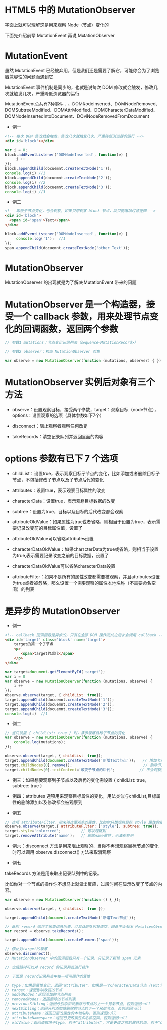 # HTML5 中的 MutationObserver

字面上就可以理解这是用来观察 Node（节点）变化的

下面先介绍前辈 MutationEvent 再说 MutationObserver



# MutationEvent

虽然 MutationEvent 已经被弃用，但是我们还是需要了解它，可能你会为了浏览器兼容性的问题而遇到它

MutationEvent 事件机制是同步的，也就是说每次 DOM 修改就会触发，修改几次就触发几次，严重降低浏览器的运行

MutationEvent总共有7种事件：、DOMNodeInserted、DOMNodeRemoved、DOMSubtreeModified、DOMAttrModified、DOMCharacterDataModified、DOMNodeInsertedIntoDocument、DOMNodeRemovedFromDocument

- 例一

```html
<!-- 每次 DOM 修改就会触发，修改几次就触发几次，严重降低浏览器的运行 -->
<div id='block'></div>
```
```js
var i = 0;
block.addEventListener('DOMNodeInserted', function(e) {
     i ++                                  
});
block.appendChild(docuemnt.createTextNode('1'));
console.log(i) //1
block.appendChild(docuemnt.createTextNode('2'));
console.log(i) //2
block.appendChild(docuemnt.createTextNode('3'));
console.log(i) //3
```

- 例二

```html
<!-- 即使子节点变化，也会观察，如果只想观察 block 节点，就只能增加过滤逻辑 -->
<div id='block'>
  <span id='span'>Text</span>
</div>
```
```js
block.addEventListener('DOMNodeInserted', function(e) {
     console.log('1');  //1
});
span.appendChild(docuemnt.createTextNode('other Text'));
```



# MutationObserver

MutationObserver 的出现就是为了解决 MutationEvent 带来的问题



# MutationObserver 是一个构造器，接受一个 callback 参数，用来处理节点变化的回调函数，返回两个参数

```js
// 参数1 mutations：节点变化记录列表（sequence<MutationRecord>）

// 参数2 observer：构造 MutationObserver 对象

var observe = new MutationObserver(function (mutations, observer) { })
```


# MutationObserver 实例后对象有三个方法

- observe：设置观察目标，接受两个参数，target：观察目标（node节点），options：设置观察的选项（具体参数如下7个）

- disconnect：阻止观察者观察任何改变

- takeRecords：清空记录队列并返回里面的内容


# options 参数有已下 7 个选项

- childList：设置true，表示观察目标子节点的变化，比如添加或者删除目标子节点，不包括修改子节点以及子节点后代的变化

- attributes：设置true，表示观察目标属性的改变

- characterData：设置true，表示观察目标数据的改变

- subtree：设置为true，目标以及目标的后代改变都会观察

- attributeOldValue：如果属性为true或者省略，则相当于设置为true，表示需要记录改变前的目标属性值，设置了

- attributeOldValue可以省略attributes设置

- characterDataOldValue：如果characterData为true或省略，则相当于设置为true,表示需要记录改变之前的目标数据，设置了

- characterDataOldValue可以省略characterData设置

- attributeFilter：如果不是所有的属性改变都需要被观察，并且attributes设置为true或者被忽略，那么设置一个需要观察的属性本地名称（不需要命名空间）的列表




# 是异步的 MutationObserver

- 例一

```html
<!-- callback 回调函数是异步的，只有在全部 DOM 操作完成之后才会调用 callback -->
<div id='target' class='block' name='target'>
    target的第一个子节点
    <p>
       <span>target的后代</span>
    </p>
</div>
```
```js
var target=document.getElementById('target');
var i = 0
var observe = new MutationObserver(function (mutations, observe) {
    i ++   
});
observe.observe(target, { childList: true});
target.appendChild(docuemnt.createTextNode('1'));
target.appendChild(docuemnt.createTextNode('2'));
target.appendChild(docuemnt.createTextNode('3'));
console.log(i)  //1
```


- 例二

```js
// 当只设置 { childList: true } 时，表示观察目标子节点的变化
var observe = new MutationObserver(function (mutations, observe) {
    console.log(mutations);
});

observe.observe(target, { childList: true});
target.appendChild(document.createTextNode('新增Text节点'));   // 增加节点，观察到变化
target.childNodes[0].remove();                                // 删除节点，可以观察到
target.childNodes[0].textContent='改变子节点的后代';           // 不会观察到
```

- 例三：如果想要观察到子节点以及后代的变化需设置 { childList: true, subtree: true }

- 例四：attributes 选项用来观察目标属性的变化，用法类似与childList,目标属性的删除添加以及修改都会被观察到


- 例五

```js
// 选项 attributeFilter，用来筛选要观察的属性，比如你只想观察目标 style 属性的变化
observe.observe(target,{ attributeFilter: ['style'], subtree: true});
target.style='color:red';         // 可以观察到
target.removeAttribute('name');   // 删除name属性，无法观察到 
```

- 例六：disconnect 方法是用来阻止观察的，当你不再想观察目标节点的变化时可以调用 observe.disconnect() 方法来取消观察


- 例七

takeRecords 方法是用来取出记录队列中的记录。

比如你对一个节点的操作你不想马上就做出反应，过段时间在显示改变了节点的内容。

```js
var observe = new MutationObserver(function () { });

observe.observe(target, { childList: true });

target.appendChild(document.createTextNode('新增Text节点'));

// 此时 record 保存了改变记录列表，并且记录队列被清空，因此不会触发 MutationObserver 中的 callback
var record = observe.takeRecords();

target.appendChild(document.createElement('span'));

// 停止对target的观察
observe.disconnect();               
// MutationObserver 中的回调函数只有一个记录，只记录了新增 span 元素

// 之后随时可以对 record 的记录列表进行操作

// 下面是 record记录列表中每一项可操作的属性

// type：如果是属性变化，返回"attributes"，如果是一个CharacterData节点（Text节点、Comment节点）变化，返回"characterData"，节点树变化返回"childList"
// target：返回影响改变的节点
// addedNodes：返回添加的节点列表
// removedNodes：返回删除的节点列表
// previousSibling：返回分别添加或删除的节点的上一个兄弟节点，否则返回null
// nextSibling：返回分别添加或删除的节点的下一个兄弟节点，否则返回null
// attributeName：返回已更改属性的本地名称，否则返回null
// attributeNamespace：返回已更改属性的名称空间，否则返回null
// oldValue：返回值取决于type。对于"attributes"，它是更改之前的属性的值。对于"characterData"，它是改变之前节点的数据。对于"childList"，它是null
```
